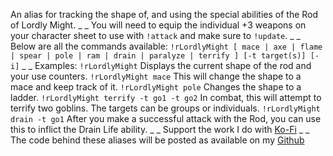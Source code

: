 An alias for tracking the shape of, and using the special abilities of the Rod of Lordly Might.
_ _
You will need to equip the individual +3 weapons on your character sheet to use with `!attack` and make sure to `!update`.
_ _
Below are all the commands available:
`!rLordlyMight [ mace | axe | flame | spear | pole | ram | drain | paralyze | terrify ] [-t target(s)] [-i]`
_ _
Examples:
`!rLordlyMight`  Displays the current shape of the rod and your use counters.
`!rLordlyMight mace`  This will change the shape to a mace and keep track of it.
`!rLordlyMight pole`  Changes the shape to a ladder.
`!rLordlyMight terrify -t go1 -t go2`  In combat, this will attempt to terrify two goblins.  The targets can be groups or individuals.
`!rLordlyMight drain -t go1`  After you make a successful attack with the Rod, you can use this to inflict the Drain Life ability.
_ _
Support the work I do with [Ko-Fi](https://ko-fi.com/thereverendb)
_ _
The code behind these aliases will be posted as available on my  [Github](https://github.com/TheReverendB/avrae-aliases)